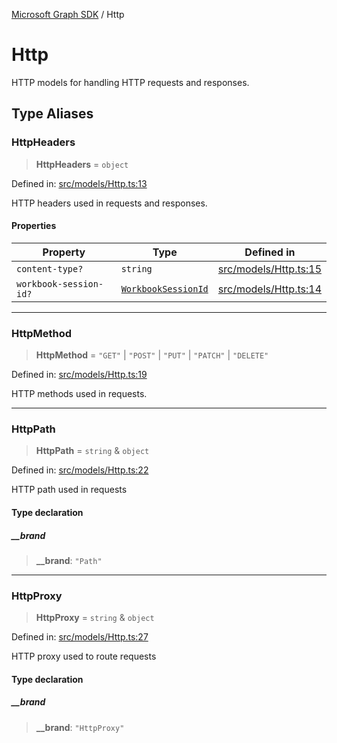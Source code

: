 [Microsoft Graph SDK](README.md) / Http

# Http

HTTP models for handling HTTP requests and responses.

## Type Aliases

### HttpHeaders

> **HttpHeaders** = `object`

Defined in: [src/models/Http.ts:13](https://github.com/Future-Secure-AI/microsoft-graph/blob/main/src/models/Http.ts#L13)

HTTP headers used in requests and responses.

#### Properties

| Property | Type | Defined in |
| ------ | ------ | ------ |
| <a id="content-type"></a> `content-type?` | `string` | [src/models/Http.ts:15](https://github.com/Future-Secure-AI/microsoft-graph/blob/main/src/models/Http.ts#L15) |
| <a id="workbook-session-id"></a> `workbook-session-id?` | [`WorkbookSessionId`](WorkbookSessionId.md#workbooksessionid) | [src/models/Http.ts:14](https://github.com/Future-Secure-AI/microsoft-graph/blob/main/src/models/Http.ts#L14) |

***

### HttpMethod

> **HttpMethod** = `"GET"` \| `"POST"` \| `"PUT"` \| `"PATCH"` \| `"DELETE"`

Defined in: [src/models/Http.ts:19](https://github.com/Future-Secure-AI/microsoft-graph/blob/main/src/models/Http.ts#L19)

HTTP methods used in requests.

***

### HttpPath

> **HttpPath** = `string` & `object`

Defined in: [src/models/Http.ts:22](https://github.com/Future-Secure-AI/microsoft-graph/blob/main/src/models/Http.ts#L22)

HTTP path used in requests

#### Type declaration

##### \_\_brand

> **\_\_brand**: `"Path"`

***

### HttpProxy

> **HttpProxy** = `string` & `object`

Defined in: [src/models/Http.ts:27](https://github.com/Future-Secure-AI/microsoft-graph/blob/main/src/models/Http.ts#L27)

HTTP proxy used to route requests

#### Type declaration

##### \_\_brand

> **\_\_brand**: `"HttpProxy"`
